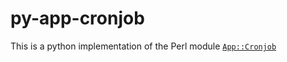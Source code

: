 # py-app-cronjob

This is a python implementation of the Perl module [`App::Cronjob`](https://metacpan.org/pod/App::Cronjob)
